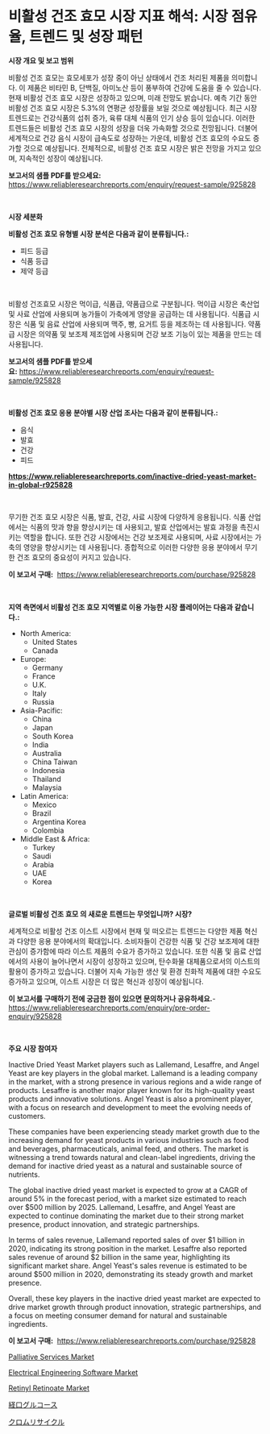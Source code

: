 <p><h1>비활성 건조 효모 시장 지표 해석: 시장 점유율, 트렌드 및 성장 패턴</h1></p><p><strong>시장 개요 및 보고 범위</strong></p>
<p><p>비활성 건조 효모는 효모세포가 성장 중이 아닌 상태에서 건조 처리된 제품을 의미합니다. 이 제품은 비타민 B, 단백질, 아미노산 등이 풍부하여 건강에 도움을 줄 수 있습니다. 현재 비활성 건조 효모 시장은 성장하고 있으며, 미래 전망도 밝습니다. 예측 기간 동안 비활성 건조 효모 시장은 5.3%의 연평균 성장률을 보일 것으로 예상됩니다. 최근 시장 트렌드로는 건강식품의 섭취 증가, 육류 대체 식품의 인기 상승 등이 있습니다. 이러한 트렌드들은 비활성 건조 효모 시장의 성장을 더욱 가속화할 것으로 전망됩니다. 더불어 세계적으로 건강 음식 시장이 급속도로 성장하는 가운데, 비활성 건조 효모의 수요도 증가할 것으로 예상됩니다. 전체적으로, 비활성 건조 효모 시장은 밝은 전망을 가지고 있으며, 지속적인 성장이 예상됩니다.</p></p>
<p><strong>보고서의 샘플 PDF를 받으세요:</strong> <a href="https://www.reliableresearchreports.com/enquiry/request-sample/925828">https://www.reliableresearchreports.com/enquiry/request-sample/925828</a></p>
<p>&nbsp;</p>
<p><strong>시장 세분화</strong></p>
<p><strong>비활성 건조 효모 유형별 시장 분석은 다음과 같이 분류됩니다.:</strong></p>
<p><ul><li>피드 등급</li><li>식품 등급</li><li>제약 등급</li></ul></p>
<p>&nbsp;</p>
<p><p>비활성 건조효모 시장은 먹이급, 식품급, 약품급으로 구분됩니다. 먹이급 시장은 축산업 및 사료 산업에 사용되며 농가들이 가축에게 영양을 공급하는 데 사용됩니다. 식품급 시장은 식품 및 음료 산업에 사용되며 맥주, 빵, 요거트 등을 제조하는 데 사용됩니다. 약품급 시장은 의약품 및 보조제 제조업에 사용되며 건강 보조 기능이 있는 제품을 만드는 데 사용됩니다.</p></p>
<p><strong>보고서의 샘플 PDF를 받으세요:</strong>&nbsp;<a href="https://www.reliableresearchreports.com/enquiry/request-sample/925828">https://www.reliableresearchreports.com/enquiry/request-sample/925828</a></p>
<p>&nbsp;</p>
<p><strong> 비활성 건조 효모 응용 분야별 시장 산업 조사는 다음과 같이 분류됩니다.:</strong></p>
<p><ul><li>음식</li><li>발효</li><li>건강</li><li>피드</li></ul></p>
<p><strong><a href="https://www.reliableresearchreports.com/inactive-dried-yeast-market-in-global-r925828">https://www.reliableresearchreports.com/inactive-dried-yeast-market-in-global-r925828</a></strong></p>
<p>&nbsp;</p>
<p><p>무기한 건조 효모 시장은 식품, 발효, 건강, 사료 시장에 다양하게 응용됩니다. 식품 산업에서는 식품의 맛과 향을 향상시키는 데 사용되고, 발효 산업에서는 발효 과정을 촉진시키는 역할을 합니다. 또한 건강 시장에서는 건강 보조제로 사용되며, 사료 시장에서는 가축의 영양을 향상시키는 데 사용됩니다. 종합적으로 이러한 다양한 응용 분야에서 무기한 건조 효모의 중요성이 커지고 있습니다.</p></p>
<p><strong>이 보고서 구매:</strong>&nbsp; <a href="https://www.reliableresearchreports.com/purchase/925828">https://www.reliableresearchreports.com/purchase/925828</a></p>
<p>&nbsp;</p>
<p><strong>지역 측면에서 비활성 건조 효모 지역별로 이용 가능한 시장 플레이어는 다음과 같습니다.:</strong></p>
<p><ul>
    <li>
        North America:
        <ul>
            <li>United States</li>
            <li>Canada</li>
        </ul>
    </li>
    <li>
        Europe:
        <ul>
            <li>Germany</li>
            <li>France</li>
            <li>U.K.</li>
            <li>Italy</li>
            <li>Russia</li>
        </ul>
    </li>
    <li>
        Asia-Pacific:
        <ul>
            <li>China</li>
            <li>Japan</li>
            <li>South Korea</li>
            <li>India</li>
            <li>Australia</li>
            <li>China Taiwan</li>
            <li>Indonesia</li>
            <li>Thailand</li>
            <li>Malaysia</li>
        </ul>
    </li>
    <li>
        Latin America:
        <ul>
            <li>Mexico</li>
            <li>Brazil</li>
            <li>Argentina Korea</li>
            <li>Colombia</li>
        </ul>
    </li>
    <li>
        Middle East & Africa:
        <ul>
            <li>Turkey</li>
            <li>Saudi</li>
            <li>Arabia</li>
            <li>UAE</li>
            <li>Korea</li>
        </ul>
    </li>
    </ul></p>
<p>&nbsp;</p>
<p><strong>글로벌 비활성 건조 효모 의 새로운 트렌드는 무엇입니까? 시장?</strong></p>
<p><p>세계적으로 비활성 건조 이스트 시장에서 현재 및 떠오르는 트렌드는 다양한 제품 혁신과 다양한 응용 분야에서의 확대입니다. 소비자들이 건강한 식품 및 건강 보조제에 대한 관심이 증가함에 따라 이스트 제품의 수요가 증가하고 있습니다. 또한 식품 및 음료 산업에서의 사용이 늘어나면서 시장이 성장하고 있으며, 탄수화물 대체품으로서의 이스트의 활용이 증가하고 있습니다. 더불어 지속 가능한 생산 및 환경 친화적 제품에 대한 수요도 증가하고 있으며, 이스트 시장은 더 많은 혁신과 성장이 예상됩니다.</p></p>
<p><strong>이 보고서를 구매하기 전에 궁금한 점이 있으면 문의하거나 공유하세요.</strong>- <a href="https://www.reliableresearchreports.com/enquiry/pre-order-enquiry/925828">https://www.reliableresearchreports.com/enquiry/pre-order-enquiry/925828</a></p>
<p>&nbsp;</p>
<p><strong>주요 시장 참여자</strong></p>
<p><p>Inactive Dried Yeast Market players such as Lallemand, Lesaffre, and Angel Yeast are key players in the global market. Lallemand is a leading company in the market, with a strong presence in various regions and a wide range of products. Lesaffre is another major player known for its high-quality yeast products and innovative solutions. Angel Yeast is also a prominent player, with a focus on research and development to meet the evolving needs of customers.</p><p>These companies have been experiencing steady market growth due to the increasing demand for yeast products in various industries such as food and beverages, pharmaceuticals, animal feed, and others. The market is witnessing a trend towards natural and clean-label ingredients, driving the demand for inactive dried yeast as a natural and sustainable source of nutrients.</p><p>The global inactive dried yeast market is expected to grow at a CAGR of around 5% in the forecast period, with a market size estimated to reach over $500 million by 2025. Lallemand, Lesaffre, and Angel Yeast are expected to continue dominating the market due to their strong market presence, product innovation, and strategic partnerships.</p><p>In terms of sales revenue, Lallemand reported sales of over $1 billion in 2020, indicating its strong position in the market. Lesaffre also reported sales revenue of around $2 billion in the same year, highlighting its significant market share. Angel Yeast's sales revenue is estimated to be around $500 million in 2020, demonstrating its steady growth and market presence.</p><p>Overall, these key players in the inactive dried yeast market are expected to drive market growth through product innovation, strategic partnerships, and a focus on meeting consumer demand for natural and sustainable ingredients.</p></p>
<p><strong>이 보고서 구매:</strong>&nbsp;&nbsp;<a href="https://www.reliableresearchreports.com/purchase/925828">https://www.reliableresearchreports.com/purchase/925828</a></p>
<p><p><a href="https://github.com/eeaveuhhh/Market-Research-Report-List-2/blob/main/palliative-services-market.md">Palliative Services Market</a></p><p><a href="https://github.com/khayangel/Market-Research-Report-List-2/blob/main/electrical-engineering-software-market.md">Electrical Engineering Software Market</a></p><p><a href="https://issuu.com/reportprime-2/docs/retinyl-retinoate-market-size-2030.pptx">Retinyl Retinoate Market</a></p><p><a href="https://github.com/qwpelcjko9242629/Market-Research-Report-List-1/blob/main/771957724969.md">経口グルコース</a></p><p><a href="https://github.com/gfggqjbfys368009/Market-Research-Report-List-1/blob/main/334637024970.md">クロムリサイクル</a></p></p>
